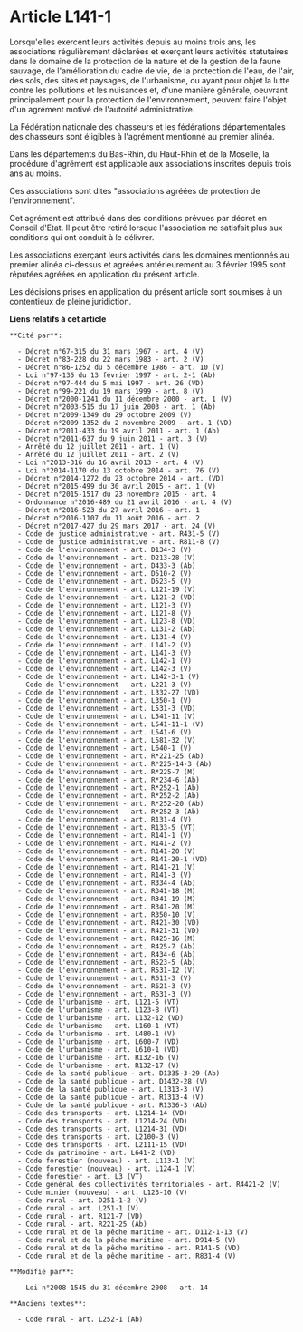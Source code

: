 # Article L141-1

Lorsqu'elles exercent leurs activités depuis au moins trois ans, les associations régulièrement déclarées et exerçant leurs
activités statutaires dans le domaine de la protection de la nature et de la gestion de la faune sauvage, de l'amélioration
du cadre de vie, de la protection de l'eau, de l'air, des sols, des sites et paysages, de l'urbanisme, ou ayant pour objet la
lutte contre les pollutions et les nuisances et, d'une manière générale, oeuvrant principalement pour la protection de
l'environnement, peuvent faire l'objet d'un agrément motivé de l'autorité administrative.

La Fédération nationale des chasseurs et les fédérations départementales des chasseurs sont éligibles à l'agrément mentionné
au premier alinéa. 

Dans les départements du Bas-Rhin, du Haut-Rhin et de la Moselle, la procédure d'agrément est applicable aux associations
inscrites depuis trois ans au moins.

Ces associations sont dites "associations agréées de protection de l'environnement".

Cet agrément est attribué dans des conditions prévues par décret en Conseil d'Etat. Il peut être retiré lorsque l'association
ne satisfait plus aux conditions qui ont conduit à le délivrer.

Les associations exerçant leurs activités dans les domaines mentionnés au premier alinéa ci-dessus et agréées antérieurement
au 3 février 1995 sont réputées agréées en application du présent article.

Les décisions prises en application du présent article sont soumises à un contentieux de pleine juridiction.

**Liens relatifs à cet article**

	**Cité par**:

	  - Décret n°67-315 du 31 mars 1967 - art. 4 (V)
	  - Décret n°83-228 du 22 mars 1983 - art. 2 (V)
	  - Décret n°86-1252 du 5 décembre 1986 - art. 10 (V)
	  - Loi n°97-135 du 13 février 1997 - art. 2-1 (Ab)
	  - Décret n°97-444 du 5 mai 1997 - art. 26 (VD)
	  - Décret n°99-221 du 19 mars 1999 - art. 8 (V)
	  - Décret n°2000-1241 du 11 décembre 2000 - art. 1 (V)
	  - Décret n°2003-515 du 17 juin 2003 - art. 1 (Ab)
	  - Décret n°2009-1349 du 29 octobre 2009 (V)
	  - Décret n°2009-1352 du 2 novembre 2009 - art. 1 (VD)
	  - Décret n°2011-433 du 19 avril 2011 - art. 1 (Ab)
	  - Décret n°2011-637 du 9 juin 2011 - art. 3 (V)
	  - Arrêté du 12 juillet 2011 - art. 1 (V)
	  - Arrêté du 12 juillet 2011 - art. 2 (V)
	  - Loi n°2013-316 du 16 avril 2013 - art. 4 (V)
	  - Loi n°2014-1170 du 13 octobre 2014 - art. 76 (V)
	  - Décret n°2014-1272 du 23 octobre 2014 - art. (VD)
	  - Décret n°2015-499 du 30 avril 2015 - art. 1 (V)
	  - Décret n°2015-1517 du 23 novembre 2015 - art. 4
	  - Ordonnance n°2016-489 du 21 avril 2016 - art. 4 (V)
	  - Décret n°2016-523 du 27 avril 2016 - art. 1
	  - Décret n°2016-1107 du 11 août 2016 - art. 2
	  - Décret n°2017-427 du 29 mars 2017 - art. 24 (V)
	  - Code de justice administrative - art. R431-5 (V)
	  - Code de justice administrative - art. R811-8 (V)
	  - Code de l'environnement - art. D134-3 (V)
	  - Code de l'environnement - art. D213-28 (V)
	  - Code de l'environnement - art. D433-3 (Ab)
	  - Code de l'environnement - art. D510-2 (V)
	  - Code de l'environnement - art. D523-5 (V)
	  - Code de l'environnement - art. L121-19 (V)
	  - Code de l'environnement - art. L121-2 (VD)
	  - Code de l'environnement - art. L121-3 (V)
	  - Code de l'environnement - art. L121-8 (V)
	  - Code de l'environnement - art. L123-8 (VD)
	  - Code de l'environnement - art. L131-2 (Ab)
	  - Code de l'environnement - art. L131-4 (V)
	  - Code de l'environnement - art. L141-2 (V)
	  - Code de l'environnement - art. L141-3 (V)
	  - Code de l'environnement - art. L142-1 (V)
	  - Code de l'environnement - art. L142-3 (V)
	  - Code de l'environnement - art. L142-3-1 (V)
	  - Code de l'environnement - art. L221-3 (V)
	  - Code de l'environnement - art. L332-27 (VD)
	  - Code de l'environnement - art. L350-1 (V)
	  - Code de l'environnement - art. L531-3 (VD)
	  - Code de l'environnement - art. L541-11 (V)
	  - Code de l'environnement - art. L541-11-1 (V)
	  - Code de l'environnement - art. L541-6 (V)
	  - Code de l'environnement - art. L581-32 (V)
	  - Code de l'environnement - art. L640-1 (V)
	  - Code de l'environnement - art. R*221-25 (Ab)
	  - Code de l'environnement - art. R*225-14-3 (Ab)
	  - Code de l'environnement - art. R*225-7 (M)
	  - Code de l'environnement - art. R*234-6 (Ab)
	  - Code de l'environnement - art. R*252-1 (Ab)
	  - Code de l'environnement - art. R*252-2 (Ab)
	  - Code de l'environnement - art. R*252-20 (Ab)
	  - Code de l'environnement - art. R*252-3 (Ab)
	  - Code de l'environnement - art. R131-4 (V)
	  - Code de l'environnement - art. R133-5 (VT)
	  - Code de l'environnement - art. R141-1 (V)
	  - Code de l'environnement - art. R141-2 (V)
	  - Code de l'environnement - art. R141-20 (V)
	  - Code de l'environnement - art. R141-20-1 (VD)
	  - Code de l'environnement - art. R141-21 (V)
	  - Code de l'environnement - art. R141-3 (V)
	  - Code de l'environnement - art. R334-4 (Ab)
	  - Code de l'environnement - art. R341-18 (M)
	  - Code de l'environnement - art. R341-19 (M)
	  - Code de l'environnement - art. R341-20 (M)
	  - Code de l'environnement - art. R350-10 (V)
	  - Code de l'environnement - art. R421-30 (VD)
	  - Code de l'environnement - art. R421-31 (VD)
	  - Code de l'environnement - art. R425-16 (M)
	  - Code de l'environnement - art. R425-7 (Ab)
	  - Code de l'environnement - art. R434-6 (Ab)
	  - Code de l'environnement - art. R523-5 (Ab)
	  - Code de l'environnement - art. R531-12 (V)
	  - Code de l'environnement - art. R611-3 (V)
	  - Code de l'environnement - art. R621-3 (V)
	  - Code de l'environnement - art. R631-3 (V)
	  - Code de l'urbanisme - art. L121-5 (VT)
	  - Code de l'urbanisme - art. L123-8 (VT)
	  - Code de l'urbanisme - art. L132-12 (VD)
	  - Code de l'urbanisme - art. L160-1 (VT)
	  - Code de l'urbanisme - art. L480-1 (V)
	  - Code de l'urbanisme - art. L600-7 (VD)
	  - Code de l'urbanisme - art. L610-1 (VD)
	  - Code de l'urbanisme - art. R132-16 (V)
	  - Code de l'urbanisme - art. R132-17 (V)
	  - Code de la santé publique - art. D1335-3-29 (Ab)
	  - Code de la santé publique - art. D1432-28 (V)
	  - Code de la santé publique - art. L1313-3 (V)
	  - Code de la santé publique - art. R1313-4 (V)
	  - Code de la santé publique - art. R1336-3 (Ab)
	  - Code des transports - art. L1214-14 (VD)
	  - Code des transports - art. L1214-24 (VD)
	  - Code des transports - art. L1214-31 (VD)
	  - Code des transports - art. L2100-3 (V)
	  - Code des transports - art. L2111-15 (VD)
	  - Code du patrimoine - art. L641-2 (VD)
	  - Code forestier (nouveau) - art. L113-1 (V)
	  - Code forestier (nouveau) - art. L124-1 (V)
	  - Code forestier - art. L3 (VT)
	  - Code général des collectivités territoriales - art. R4421-2 (V)
	  - Code minier (nouveau) - art. L123-10 (V)
	  - Code rural - art. D251-1-2 (V)
	  - Code rural - art. L251-1 (V)
	  - Code rural - art. R121-7 (VD)
	  - Code rural - art. R221-25 (Ab)
	  - Code rural et de la pêche maritime - art. D112-1-13 (V)
	  - Code rural et de la pêche maritime - art. D914-5 (V)
	  - Code rural et de la pêche maritime - art. R141-5 (VD)
	  - Code rural et de la pêche maritime - art. R831-4 (V)

	**Modifié par**:

	  - Loi n°2008-1545 du 31 décembre 2008 - art. 14

	**Anciens textes**:

	  - Code rural - art. L252-1 (Ab)
